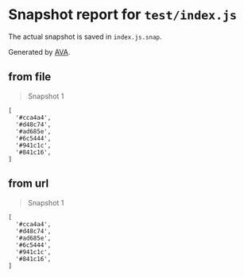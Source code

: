 # Snapshot report for `test/index.js`

The actual snapshot is saved in `index.js.snap`.

Generated by [AVA](https://ava.li).

## from file

> Snapshot 1

    [
      '#cca4a4',
      '#d48c74',
      '#ad685e',
      '#6c5444',
      '#941c1c',
      '#841c16',
    ]

## from url

> Snapshot 1

    [
      '#cca4a4',
      '#d48c74',
      '#ad685e',
      '#6c5444',
      '#941c1c',
      '#841c16',
    ]
